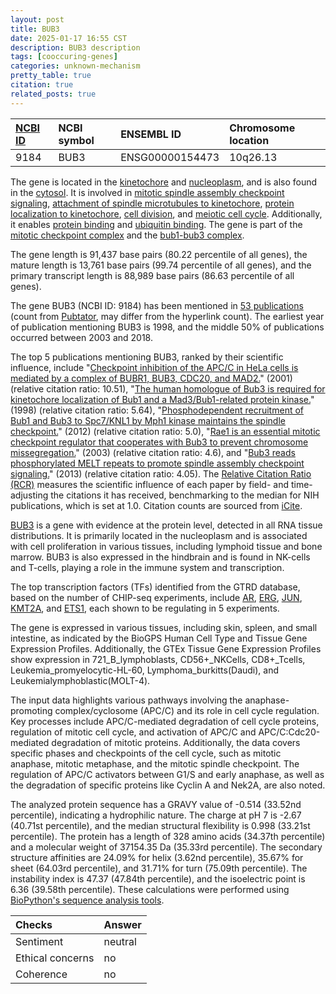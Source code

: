 ```yaml
---
layout: post
title: BUB3
date: 2025-01-17 16:55 CST
description: BUB3 description
tags: [cooccuring-genes]
categories: unknown-mechanism
pretty_table: true
citation: true
related_posts: true
---
```




| [NCBI ID](https://www.ncbi.nlm.nih.gov/gene/9184) | NCBI symbol | ENSEMBL ID | Chromosome location |
| :-------- | :------- | :-------- | :------- |
| 9184  | BUB3 | ENSG00000154473 | 10q26.13 |



The gene is located in the [kinetochore](https://amigo.geneontology.org/amigo/term/GO:0000776) and [nucleoplasm](https://amigo.geneontology.org/amigo/term/GO:0005654), and is also found in the [cytosol](https://amigo.geneontology.org/amigo/term/GO:0005829). It is involved in [mitotic spindle assembly checkpoint signaling](https://amigo.geneontology.org/amigo/term/GO:0007094), [attachment of spindle microtubules to kinetochore](https://amigo.geneontology.org/amigo/term/GO:0008608), [protein localization to kinetochore](https://amigo.geneontology.org/amigo/term/GO:0034501), [cell division](https://amigo.geneontology.org/amigo/term/GO:0051301), and [meiotic cell cycle](https://amigo.geneontology.org/amigo/term/GO:0051321). Additionally, it enables [protein binding](https://amigo.geneontology.org/amigo/term/GO:0005515) and [ubiquitin binding](https://amigo.geneontology.org/amigo/term/GO:0043130). The gene is part of the [mitotic checkpoint complex](https://amigo.geneontology.org/amigo/term/GO:0033597) and the [bub1-bub3 complex](https://amigo.geneontology.org/amigo/term/GO:1990298).


The gene length is 91,437 base pairs (80.22 percentile of all genes), the mature length is 13,761 base pairs (99.74 percentile of all genes), and the primary transcript length is 88,989 base pairs (86.63 percentile of all genes).


The gene BUB3 (NCBI ID: 9184) has been mentioned in [53 publications](https://pubmed.ncbi.nlm.nih.gov/?term=%22BUB3%22) (count from [Pubtator](https://academic.oup.com/nar/article/47/W1/W587/5494727), may differ from the hyperlink count). The earliest year of publication mentioning BUB3 is 1998, and the middle 50% of publications occurred between 2003 and 2018.


The top 5 publications mentioning BUB3, ranked by their scientific influence, include "[Checkpoint inhibition of the APC/C in HeLa cells is mediated by a complex of BUBR1, BUB3, CDC20, and MAD2.](https://pubmed.ncbi.nlm.nih.gov/11535616)" (2001) (relative citation ratio: 10.51), "[The human homologue of Bub3 is required for kinetochore localization of Bub1 and a Mad3/Bub1-related protein kinase.](https://pubmed.ncbi.nlm.nih.gov/9660858)" (1998) (relative citation ratio: 5.64), "[Phosphodependent recruitment of Bub1 and Bub3 to Spc7/KNL1 by Mph1 kinase maintains the spindle checkpoint.](https://pubmed.ncbi.nlm.nih.gov/22521786)" (2012) (relative citation ratio: 5.0), "[Rae1 is an essential mitotic checkpoint regulator that cooperates with Bub3 to prevent chromosome missegregation.](https://pubmed.ncbi.nlm.nih.gov/12551952)" (2003) (relative citation ratio: 4.6), and "[Bub3 reads phosphorylated MELT repeats to promote spindle assembly checkpoint signaling.](https://pubmed.ncbi.nlm.nih.gov/24066227)" (2013) (relative citation ratio: 4.05). The [Relative Citation Ratio (RCR)](https://journals.plos.org/plosbiology/article?id=10.1371/journal.pbio.1002541) measures the scientific influence of each paper by field- and time-adjusting the citations it has received, benchmarking to the median for NIH publications, which is set at 1.0. Citation counts are sourced from [iCite](https://icite.od.nih.gov).


[BUB3](https://www.proteinatlas.org/ENSG00000154473-BUB3) is a gene with evidence at the protein level, detected in all RNA tissue distributions. It is primarily located in the nucleoplasm and is associated with cell proliferation in various tissues, including lymphoid tissue and bone marrow. BUB3 is also expressed in the hindbrain and is found in NK-cells and T-cells, playing a role in the immune system and transcription.


The top transcription factors (TFs) identified from the GTRD database, based on the number of CHIP-seq experiments, include [AR](https://www.ncbi.nlm.nih.gov/gene/367), [ERG](https://www.ncbi.nlm.nih.gov/gene/2078), [JUN](https://www.ncbi.nlm.nih.gov/gene/3725), [KMT2A](https://www.ncbi.nlm.nih.gov/gene/4297), and [ETS1](https://www.ncbi.nlm.nih.gov/gene/2113), each shown to be regulating in 5 experiments.





The gene is expressed in various tissues, including skin, spleen, and small intestine, as indicated by the BioGPS Human Cell Type and Tissue Gene Expression Profiles. Additionally, the GTEx Tissue Gene Expression Profiles show expression in 721_B_lymphoblasts, CD56+_NKCells, CD8+_Tcells, Leukemia_promyelocytic-HL-60, Lymphoma_burkitts(Daudi), and Leukemialymphoblastic(MOLT-4).


The input data highlights various pathways involving the anaphase-promoting complex/cyclosome (APC/C) and its role in cell cycle regulation. Key processes include APC/C-mediated degradation of cell cycle proteins, regulation of mitotic cell cycle, and activation of APC/C and APC/C:Cdc20-mediated degradation of mitotic proteins. Additionally, the data covers specific phases and checkpoints of the cell cycle, such as mitotic anaphase, mitotic metaphase, and the mitotic spindle checkpoint. The regulation of APC/C activators between G1/S and early anaphase, as well as the degradation of specific proteins like Cyclin A and Nek2A, are also noted.



The analyzed protein sequence has a GRAVY value of -0.514 (33.52nd percentile), indicating a hydrophilic nature. The charge at pH 7 is -2.67 (40.71st percentile), and the median structural flexibility is 0.998 (33.21st percentile). The protein has a length of 328 amino acids (34.37th percentile) and a molecular weight of 37154.35 Da (35.33rd percentile). The secondary structure affinities are 24.09% for helix (3.62nd percentile), 35.67% for sheet (64.03rd percentile), and 31.71% for turn (75.09th percentile). The instability index is 47.37 (47.84th percentile), and the isoelectric point is 6.36 (39.58th percentile). These calculations were performed using [BioPython's sequence analysis tools](https://biopython.org/docs/1.75/api/Bio.SeqUtils.ProtParam.html).





| Checks    | Answer |
| :-------- | :------- |
| Sentiment  | neutral   |
| Ethical concerns | no     |
| Coherence    | no    |